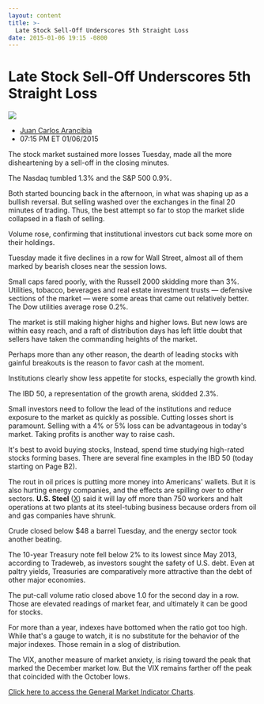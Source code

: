 ```yaml
---
layout: content
title: >-
  Late Stock Sell-Off Underscores 5th Straight Loss
date: 2015-01-06 19:15 -0800
---
```



Late Stock Sell-Off Underscores 5th Straight Loss
==================================================


![](https://www.investors.com/wp-content/uploads/ibd-migrated-images/MPv_150107_635561539224042903.png)

* [Juan Carlos Arancibia](https://www.investors.com/author/juan-carlos-arancibia/ "Posts by Juan Carlos Arancibia")
* 07:15 PM ET 01/06/2015





The stock market sustained more losses Tuesday, made all the more disheartening by a sell-off in the closing minutes.


The Nasdaq tumbled 1.3% and the S&P 500 0.9%.


Both started bouncing back in the afternoon, in what was shaping up as a bullish reversal. But selling washed over the exchanges in the final 20 minutes of trading. Thus, the best attempt so far to stop the market slide collapsed in a flash of selling.


Volume rose, confirming that institutional investors cut back some more on their holdings.


Tuesday made it five declines in a row for Wall Street, almost all of them marked by bearish closes near the session lows.


Small caps fared poorly, with the Russell 2000 skidding more than 3%. Utilities, tobacco, beverages and real estate investment trusts — defensive sections of the market — were some areas that came out relatively better. The Dow utilities average rose 0.2%.


The market is still making higher highs and higher lows. But new lows are within easy reach, and a raft of distribution days has left little doubt that sellers have taken the commanding heights of the market.


Perhaps more than any other reason, the dearth of leading stocks with gainful breakouts is the reason to favor cash at the moment.


Institutions clearly show less appetite for stocks, especially the growth kind.


The IBD 50, a representation of the growth arena, skidded 2.3%.


Small investors need to follow the lead of the institutions and reduce exposure to the market as quickly as possible. Cutting losses short is paramount. Selling with a 4% or 5% loss can be advantageous in today's market. Taking profits is another way to raise cash.


It's best to avoid buying stocks, Instead, spend time studying high-rated stocks forming bases. There are several fine examples in the IBD 50 (today starting on Page B2).


The rout in oil prices is putting more money into Americans' wallets. But it is also hurting energy companies, and the effects are spilling over to other sectors. **U.S. Steel** ([X](https://research.investors.com/quote.aspx?symbol=X)) said it will lay off more than 750 workers and halt operations at two plants at its steel-tubing business because orders from oil and gas companies have shrunk.


Crude closed below $48 a barrel Tuesday, and the energy sector took another beating.


The 10-year Treasury note fell below 2% to its lowest since May 2013, according to Tradeweb, as investors sought the safety of U.S. debt. Even at paltry yields, Treasuries are comparatively more attractive than the debt of other major economies.


The put-call volume ratio closed above 1.0 for the second day in a row. Those are elevated readings of market fear, and ultimately it can be good for stocks.


For more than a year, indexes have bottomed when the ratio got too high. While that's a gauge to watch, it is no substitute for the behavior of the major indexes. Those remain in a slog of distribution.


The VIX, another measure of market anxiety, is rising toward the peak that marked the December market low. But the VIX remains farther off the peak that coincided with the October lows.


[Click here to access the General Market Indicator Charts](https://www.investors.com/pdf/GMI_010715.pdf).




